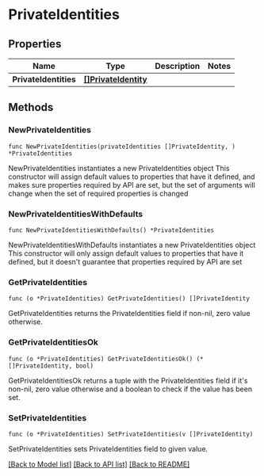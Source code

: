# PrivateIdentities

## Properties

Name | Type | Description | Notes
------------ | ------------- | ------------- | -------------
**PrivateIdentities** | [**[]PrivateIdentity**](PrivateIdentity.md) |  | 

## Methods

### NewPrivateIdentities

`func NewPrivateIdentities(privateIdentities []PrivateIdentity, ) *PrivateIdentities`

NewPrivateIdentities instantiates a new PrivateIdentities object
This constructor will assign default values to properties that have it defined,
and makes sure properties required by API are set, but the set of arguments
will change when the set of required properties is changed

### NewPrivateIdentitiesWithDefaults

`func NewPrivateIdentitiesWithDefaults() *PrivateIdentities`

NewPrivateIdentitiesWithDefaults instantiates a new PrivateIdentities object
This constructor will only assign default values to properties that have it defined,
but it doesn't guarantee that properties required by API are set

### GetPrivateIdentities

`func (o *PrivateIdentities) GetPrivateIdentities() []PrivateIdentity`

GetPrivateIdentities returns the PrivateIdentities field if non-nil, zero value otherwise.

### GetPrivateIdentitiesOk

`func (o *PrivateIdentities) GetPrivateIdentitiesOk() (*[]PrivateIdentity, bool)`

GetPrivateIdentitiesOk returns a tuple with the PrivateIdentities field if it's non-nil, zero value otherwise
and a boolean to check if the value has been set.

### SetPrivateIdentities

`func (o *PrivateIdentities) SetPrivateIdentities(v []PrivateIdentity)`

SetPrivateIdentities sets PrivateIdentities field to given value.



[[Back to Model list]](../README.md#documentation-for-models) [[Back to API list]](../README.md#documentation-for-api-endpoints) [[Back to README]](../README.md)


